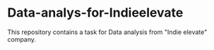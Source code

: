 # Data-analys-for-Indieelevate
This repository contains a task for Data analysis from "Indie elevate" company. 
